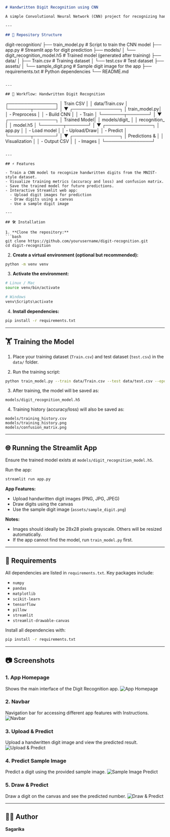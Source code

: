 ```markdown
# Handwritten Digit Recognition using CNN

A simple Convolutional Neural Network (CNN) project for recognizing handwritten digits (0–9) using Python, TensorFlow/Keras, and Streamlit for a web interface.

---

## 📁 Repository Structure

```

digit-recognition/
├── train\_model.py               # Script to train the CNN model
├── app.py                       # Streamlit app for digit prediction
├── models/
│   └── digit\_recognition\_model.h5  # Trained model (generated after training)
├── data/
│   ├── Train.csv                # Training dataset
│   └── test.csv                 # Test dataset
├── assets/
│   └── sample\_digit.png         # Sample digit image for the app
├── requirements.txt             # Python dependencies
└── README.md

```

---

## 🧩 Workflow: Handwritten Digit Recognition

```

┌───────────────┐
│   Train CSV   │
│   data/Train.csv  │
└───────┬───────┘
│
▼
┌───────────────┐
│ train\_model.py│
│  - Preprocess │
│  - Build CNN  │
│  - Train      │
└───────┬───────┘
│
▼
┌───────────────┐
│  Trained Model│
│ models/digit\_ │
│ recognition\_  │
│ model.h5      │
└───────┬───────┘
│
▼
┌───────────────┐
│   app.py      │
│  - Load model │
│  - Upload/Draw│
│  - Predict    │
└───────┬───────┘
│
▼
┌───────────────┐
│ Predictions & │
│ Visualization │
│  - Output CSV │
│  - Images     │
└───────────────┘

````

---

## ⚡ Features

- Train a CNN model to recognize handwritten digits from the MNIST-style dataset.
- Visualize training metrics (accuracy and loss) and confusion matrix.
- Save the trained model for future predictions.
- Interactive Streamlit web app:
  - Upload digit images for prediction
  - Draw digits using a canvas
  - Use a sample digit image

---

## 🛠️ Installation

1. **Clone the repository:**
```bash
git clone https://github.com/yourusername/digit-recognition.git
cd digit-recognition
````

2. **Create a virtual environment (optional but recommended):**

```bash
python -m venv venv
```

3. **Activate the environment:**

```bash
# Linux / Mac
source venv/bin/activate

# Windows
venv\Scripts\activate
```

4. **Install dependencies:**

```bash
pip install -r requirements.txt
```

---

## 🏋️ Training the Model

1. Place your training dataset (`Train.csv`) and test dataset (`test.csv`) in the `data/` folder.

2. Run the training script:

```bash
python train_model.py --train data/Train.csv --test data/test.csv --epochs 10 --batch_size 128 --output models
```

3. After training, the model will be saved as:

```
models/digit_recognition_model.h5
```

4. Training history (accuracy/loss) will also be saved as:

```
models/training_history.csv
models/training_history.png
models/confusion_matrix.png
```

---

## 🌐 Running the Streamlit App

Ensure the trained model exists at `models/digit_recognition_model.h5`.

Run the app:

```bash
streamlit run app.py
```

**App Features:**

* Upload handwritten digit images (PNG, JPG, JPEG)
* Draw digits using the canvas
* Use the sample digit image (`assets/sample_digit.png`)

**Notes:**

* Images should ideally be 28x28 pixels grayscale. Others will be resized automatically.
* If the app cannot find the model, run `train_model.py` first.

---

## 📜 Requirements

All dependencies are listed in `requirements.txt`. Key packages include:

* `numpy`
* `pandas`
* `matplotlib`
* `scikit-learn`
* `tensorflow`
* `pillow`
* `streamlit`
* `streamlit-drawable-canvas`

Install all dependencies with:

```bash
pip install -r requirements.txt
```

---

## 📷 Screenshots

### 1. App Homepage
Shows the main interface of the Digit Recognition app.
![App Homepage](screenshots/screenshot_homepage.png)

### 2. Navbar
Navigation bar for accessing different app features with Instructions.
![Navbar](screenshots/screenshot_navbar.png)

### 3. Upload & Predict
Upload a handwritten digit image and view the predicted result.
![Upload & Predict](screenshots/screenshot_upload_predict.png)

### 4. Predict Sample Image 
Predict a digit using the provided sample image.
![Sample Image Predict](screenshots/screenshot_sample_predict.png)

### 5. Draw & Predict
Draw a digit on the canvas and see the predicted number.
![Draw & Predict](screenshots/screenshot_draw_predict.png)

---

## 👩‍💻 Author

**Sagarika**

```
